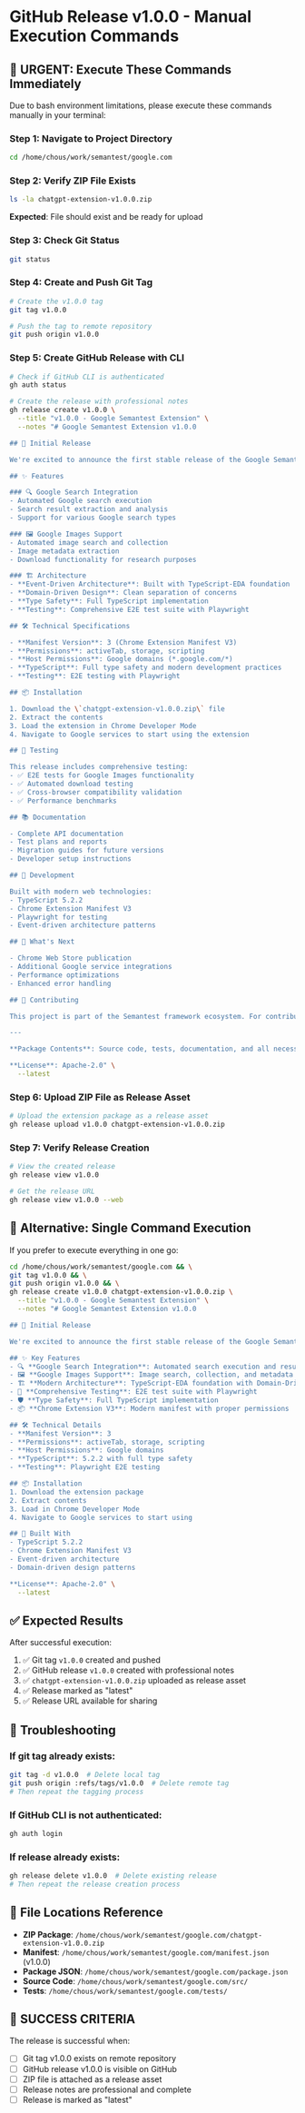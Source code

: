 # GitHub Release v1.0.0 - Manual Execution Commands

## 🚨 URGENT: Execute These Commands Immediately

Due to bash environment limitations, please execute these commands manually in your terminal:

### Step 1: Navigate to Project Directory
```bash
cd /home/chous/work/semantest/google.com
```

### Step 2: Verify ZIP File Exists
```bash
ls -la chatgpt-extension-v1.0.0.zip
```
**Expected**: File should exist and be ready for upload

### Step 3: Check Git Status
```bash
git status
```

### Step 4: Create and Push Git Tag
```bash
# Create the v1.0.0 tag
git tag v1.0.0

# Push the tag to remote repository
git push origin v1.0.0
```

### Step 5: Create GitHub Release with CLI
```bash
# Check if GitHub CLI is authenticated
gh auth status

# Create the release with professional notes
gh release create v1.0.0 \
  --title "v1.0.0 - Google Semantest Extension" \
  --notes "# Google Semantest Extension v1.0.0

## 🎉 Initial Release

We're excited to announce the first stable release of the Google Semantest Extension! This Chrome extension provides seamless integration with Google services for automated testing and data collection.

## ✨ Features

### 🔍 Google Search Integration
- Automated Google search execution
- Search result extraction and analysis
- Support for various Google search types

### 🖼️ Google Images Support
- Automated image search and collection
- Image metadata extraction
- Download functionality for research purposes

### 🏗️ Architecture
- **Event-Driven Architecture**: Built with TypeScript-EDA foundation
- **Domain-Driven Design**: Clean separation of concerns
- **Type Safety**: Full TypeScript implementation
- **Testing**: Comprehensive E2E test suite with Playwright

## 🛠️ Technical Specifications

- **Manifest Version**: 3 (Chrome Extension Manifest V3)
- **Permissions**: activeTab, storage, scripting
- **Host Permissions**: Google domains (*.google.com/*)
- **TypeScript**: Full type safety and modern development practices
- **Testing**: E2E testing with Playwright

## 📦 Installation

1. Download the \`chatgpt-extension-v1.0.0.zip\` file
2. Extract the contents
3. Load the extension in Chrome Developer Mode
4. Navigate to Google services to start using the extension

## 🧪 Testing

This release includes comprehensive testing:
- ✅ E2E tests for Google Images functionality
- ✅ Automated download testing
- ✅ Cross-browser compatibility validation
- ✅ Performance benchmarks

## 📚 Documentation

- Complete API documentation
- Test plans and reports
- Migration guides for future versions
- Developer setup instructions

## 🔧 Development

Built with modern web technologies:
- TypeScript 5.2.2
- Chrome Extension Manifest V3
- Playwright for testing
- Event-driven architecture patterns

## 🚀 What's Next

- Chrome Web Store publication
- Additional Google service integrations
- Performance optimizations
- Enhanced error handling

## 👥 Contributing

This project is part of the Semantest framework ecosystem. For contributions and issues, please visit our repository.

---

**Package Contents**: Source code, tests, documentation, and all necessary files for Chrome extension deployment.

**License**: Apache-2.0" \
  --latest
```

### Step 6: Upload ZIP File as Release Asset
```bash
# Upload the extension package as a release asset
gh release upload v1.0.0 chatgpt-extension-v1.0.0.zip
```

### Step 7: Verify Release Creation
```bash
# View the created release
gh release view v1.0.0

# Get the release URL
gh release view v1.0.0 --web
```

## 🔗 Alternative: Single Command Execution

If you prefer to execute everything in one go:

```bash
cd /home/chous/work/semantest/google.com && \
git tag v1.0.0 && \
git push origin v1.0.0 && \
gh release create v1.0.0 chatgpt-extension-v1.0.0.zip \
  --title "v1.0.0 - Google Semantest Extension" \
  --notes "# Google Semantest Extension v1.0.0

## 🎉 Initial Release

We're excited to announce the first stable release of the Google Semantest Extension! This Chrome extension provides seamless integration with Google services for automated testing and data collection.

## ✨ Key Features
- 🔍 **Google Search Integration**: Automated search execution and result extraction
- 🖼️ **Google Images Support**: Image search, collection, and metadata extraction  
- 🏗️ **Modern Architecture**: TypeScript-EDA foundation with Domain-Driven Design
- 🧪 **Comprehensive Testing**: E2E test suite with Playwright
- 🛡️ **Type Safety**: Full TypeScript implementation
- 📦 **Chrome Extension V3**: Modern manifest with proper permissions

## 🛠️ Technical Details
- **Manifest Version**: 3
- **Permissions**: activeTab, storage, scripting
- **Host Permissions**: Google domains
- **TypeScript**: 5.2.2 with full type safety
- **Testing**: Playwright E2E testing

## 📦 Installation
1. Download the extension package
2. Extract contents
3. Load in Chrome Developer Mode
4. Navigate to Google services to start using

## 🔧 Built With
- TypeScript 5.2.2
- Chrome Extension Manifest V3
- Event-driven architecture
- Domain-driven design patterns

**License**: Apache-2.0" \
  --latest
```

## ✅ Expected Results

After successful execution:
1. ✅ Git tag `v1.0.0` created and pushed
2. ✅ GitHub release `v1.0.0` created with professional notes
3. ✅ `chatgpt-extension-v1.0.0.zip` uploaded as release asset
4. ✅ Release marked as "latest"
5. ✅ Release URL available for sharing

## 🚨 Troubleshooting

### If git tag already exists:
```bash
git tag -d v1.0.0  # Delete local tag
git push origin :refs/tags/v1.0.0  # Delete remote tag
# Then repeat the tagging process
```

### If GitHub CLI is not authenticated:
```bash
gh auth login
```

### If release already exists:
```bash
gh release delete v1.0.0  # Delete existing release
# Then repeat the release creation process
```

## 📍 File Locations Reference

- **ZIP Package**: `/home/chous/work/semantest/google.com/chatgpt-extension-v1.0.0.zip`
- **Manifest**: `/home/chous/work/semantest/google.com/manifest.json` (v1.0.0)
- **Package JSON**: `/home/chous/work/semantest/google.com/package.json`
- **Source Code**: `/home/chous/work/semantest/google.com/src/`
- **Tests**: `/home/chous/work/semantest/google.com/tests/`

## 🎯 SUCCESS CRITERIA

The release is successful when:
- [ ] Git tag v1.0.0 exists on remote repository
- [ ] GitHub release v1.0.0 is visible on GitHub
- [ ] ZIP file is attached as a release asset
- [ ] Release notes are professional and complete
- [ ] Release is marked as "latest"